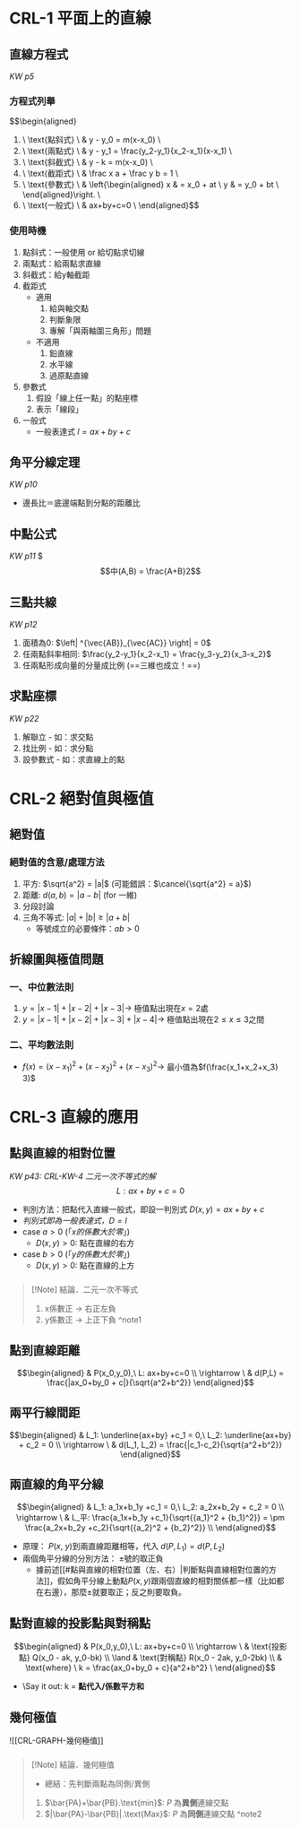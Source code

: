 # CRL-1 平面上的直線
## 直線方程式
*KW p5*
### 方程式列舉
$$\begin{aligned}
  1. \ \text{點斜式} \ & y - y_0 = m(x-x_0) \\
  2. \ \text{兩點式} \ & y - y_1 = \frac{y_2-y_1}{x_2-x_1}(x-x_1) \\
  3. \ \text{斜截式} \ & y - k = m(x-x_0) \\
  4. \ \text{截距式} \ & \frac x a + \frac y b = 1 \\
  5. \ \text{參數式} \ & \left\{\begin{aligned}
    x & = x_0 + at \\
    y & = y_0 + bt \\
\end{aligned}\right. \\
  6. \ \text{一般式} \ & ax+by+c=0 \\
\end{aligned}$$
### 使用時機
1. 點斜式：一般使用 or 給切點求切線
2. 兩點式：給兩點求直線
3. 斜截式：給y軸截距
4. 截距式
	- 適用
		1. 給與軸交點
		2. 判斷象限
		3. 專解「與兩軸圍三角形」問題
	- 不適用
		1. 鉛直線
		2. 水平線
		3. 過原點直線
5. 參數式
	1. 假設「線上任一點」的點座標
	2. 表示「線段」
6. 一般式
	- 一般表達式 $l = ax+by+c$
## 角平分線定理
*KW p10*
- 邊長比＝底邊端點到分點的距離比
## 中點公式
*KW p11*
$$$中(A,B) = \frac{A+B}2$$
## 三點共線
*KW p12*
1. 面積為0: $\left| ^{\vec{AB}}_{\vec{AC}} \right| = 0$
2. 任兩點斜率相同: $\frac{y_2-y_1}{x_2-x_1} = \frac{y_3-y_2}{x_3-x_2}$
3. 任兩點形成向量的分量成比例 (==三維也成立！==)
## 求點座標
*KW p22*
1. 解聯立 - 如：求交點
2. 找比例 - 如：求分點
3. 設參數式 - 如：求直線上的點
# CRL-2 絕對值與極值
## 絕對值
### 絕對值的含意/處理方法
1. 平方: $\sqrt{a^2} = |a|$ (可能錯誤：$\cancel{\sqrt{a^2} = a}$)
2. 距離: $d(a,b) = |a-b|\ \text{(for 一維)}$
3. 分段討論
4. 三角不等式: $|a| + |b| \ge |a+b|$
	- 等號成立的必要條件：$ab\gt 0$
## 折線圖與極值問題
### 一、中位數法則
1. $y = |x-1| + |x-2| + |x-3| \rightarrow$ 極值點出現在$x = 2$處
2. $y = |x-1| + |x-2| + |x-3| + |x-4| \rightarrow$ 極值點出現在$2 \le x \le 3$之間
### 二、平均數法則
- $f(x) = (x-x_1)^2 + (x-x_2)^2 + (x-x_3)^2 \rightarrow$ 最小值為$f(\frac{x_1+x_2+x_3} 3)$ 

# CRL-3 直線的應用
## 點與直線的相對位置
*KW p43: CRL-KW-4 二元一次不等式的解*
$$L: ax+by+c = 0$$
- 判別方法：把點代入直線一般式，即設一判別式 $D(x, y) = ax+by+c$
- *判別式即為一般表達式，$D = l$*
- case $a \gt 0$ (「*x的係數大於零*」)
	- $D(x,y) \gt 0$: 點在直線的右方
- case $b \gt 0$ (「*y的係數大於零*」)
	- $D(x,y) \gt 0$: 點在直線的上方
###
> [!Note] 結論．二元一次不等式
>1. x係數正 -> 右正左負
>2. y係數正 -> 上正下負
^note1
## 點到直線距離
$$\begin{aligned}
  & P(x_0,y_0),\ L: ax+by+c=0 \\
  \rightarrow \ & d(P,L) = \frac{|ax_0+by_0 + c|}{\sqrt{a^2+b^2}} 
\end{aligned}$$
## 兩平行線間距
$$\begin{aligned}
  & L_1: \underline{ax+by} +c_1 = 0,\ L_2: \underline{ax+by} + c_2 = 0 \\
  \rightarrow \ & d(L_1, L_2) = \frac{|c_1-c_2}{\sqrt{a^2+b^2}}
\end{aligned}$$
## 兩直線的角平分線
$$\begin{aligned}
  & L_1: a_1x+b_1y +c_1 = 0,\ L_2: a_2x+b_2y + c_2 = 0 \\
  \rightarrow \ & L_平: \frac{a_1x+b_1y +c_1}{\sqrt{{a_1}^2 + {b_1}^2}} = \pm \frac{a_2x+b_2y +c_2}{\sqrt{{a_2}^2 + {b_2}^2}} \\ 
\end{aligned}$$
- 原理： $P(x,\ y)$到兩直線距離相等，代入 $d(P,L_1) = d(P, L_2)$
- 兩個角平分線的分別方法： $\pm$號的取正負
	- 據前述[[#點與直線的相對位置（左、右）|判斷點與直線相對位置的方法]]，假如角平分線上動點$P(x,y)$跟兩個直線的相對關係都一樣（比如都在右邊），那麼$\pm$就要取正；反之則要取負。
## 點對直線的投影點與對稱點
$$\begin{aligned}
  & P(x_0,y_0),\ L: ax+by+c=0 \\
  \rightarrow \ & \text{投影點} Q(x_0 - ak, y_0-bk) \\
  \land & \text{對稱點} R(x_0 - 2ak, y_0-2bk) \\
  & \text{where} \ k = \frac{ax_0+by_0 + c}{a^2+b^2} \ 
\end{aligned}$$
- \Say it out: k = **點代入/係數平方和**
## 幾何極值
![[CRL-GRAPH-幾何極值]]
### 
> [!Note] 結論．幾何極值
>- 總結：先判斷兩點為同側/異側
>1. $\bar{PA}+\bar{PB}.\text{min}$: $P$ 為**異側**連線交點
>2. $|\bar{PA}-\bar{PB}|.\text{Max}$: $P$ 為**同側**連線交點
^note2